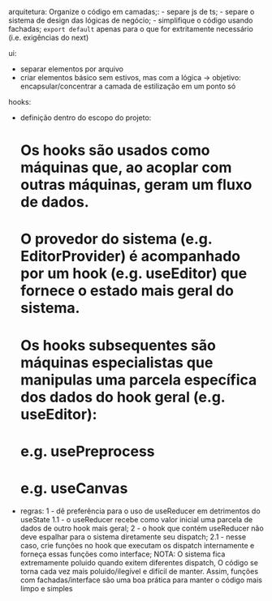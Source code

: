 arquitetura: 
  Organize o código em camadas;:
    - separe js de ts;
    - separe o sistema de design das lógicas de negócio;
    - simplifique o código usando fachadas;
  ```export default``` apenas para o que for extritamente necessário (i.e. exigências do next)
  

ui: 
  - separar elementos por arquivo
  - criar elementos básico sem estivos, mas com a lógica
    -> objetivo: encapsular/concentrar a camada de estilização em um ponto só

hooks:
  - definição dentro do escopo do projeto: 
    # Os hooks são usados como máquinas que, ao acoplar com outras máquinas, geram um fluxo de dados.
    # O provedor do sistema (e.g. EditorProvider) é acompanhado por um hook (e.g. useEditor) que fornece o estado mais geral do sistema. 
    # Os hooks subsequentes são máquinas especialistas que manipulas uma parcela específica dos dados do hook geral (e.g. useEditor):
    # e.g. usePreprocess 
    # e.g. useCanvas 
  - regras: 
    1 - dê preferência para o uso de useReducer em detrimentos do useState
      1.1 - o useReducer recebe como valor inicial uma parcela de dados de outro hook mais geral; 
    2 - o hook que contém useReducer não deve espalhar para o sistema diretamente seu dispatch; 
      2.1 - nesse caso, crie funções no hook que executam os dispatch internamente e forneça essas funções como interface;
        NOTA: O sistema fica extremamente poluido quando exitem diferentes dispatch, 
              O código se torna cada vez mais poluido/ilegível e difícil de manter.
              Assim, funções com fachadas/interface são uma boa prática para manter o código mais limpo e simples
      

